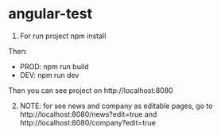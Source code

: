 # angular-test

1. For run project
  npm install
  
  Then:
  - PROD: npm run build
  - DEV: npm run dev
  
Then you can see project on http://localhost:8080

2. NOTE: for see news and company as editable pages, go to http://localhost:8080/news?edit=true and http://localhost:8080/company?edit=true
